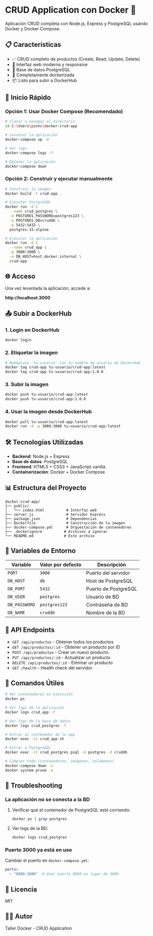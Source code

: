 # CRUD Application con Docker 🐳

Aplicación CRUD completa con Node.js, Express y PostgreSQL usando Docker y Docker Compose.

## 📋 Características

- ✅ CRUD completo de productos (Create, Read, Update, Delete)
- 🎨 Interfaz web moderna y responsive
- 🐘 Base de datos PostgreSQL
- 🐳 Completamente dockerizada
- 📦 Listo para subir a DockerHub

## 🚀 Inicio Rápido

### Opción 1: Usar Docker Compose (Recomendado)

```bash
# Clonar o navegar al directorio
cd C:\Users\pinnc\docker-crud-app

# Levantar la aplicación
docker-compose up -d

# Ver logs
docker-compose logs -f

# Detener la aplicación
docker-compose down
```

### Opción 2: Construir y ejecutar manualmente

```bash
# Construir la imagen
docker build -t crud-app .

# Ejecutar PostgreSQL
docker run -d \
  --name crud_postgres \
  -e POSTGRES_PASSWORD=postgres123 \
  -e POSTGRES_DB=cruddb \
  -p 5432:5432 \
  postgres:15-alpine

# Ejecutar la aplicación
docker run -d \
  --name crud_app \
  -p 3000:3000 \
  -e DB_HOST=host.docker.internal \
  crud-app
```

## 🌐 Acceso

Una vez levantada la aplicación, accede a:

**http://localhost:3000**

## 📤 Subir a DockerHub

### 1. Login en DockerHub

```bash
docker login
```

### 2. Etiquetar la imagen

```bash
# Reemplaza 'tu-usuario' con tu nombre de usuario de DockerHub
docker tag crud-app tu-usuario/crud-app:latest
docker tag crud-app tu-usuario/crud-app:1.0.0
```

### 3. Subir la imagen

```bash
docker push tu-usuario/crud-app:latest
docker push tu-usuario/crud-app:1.0.0
```

### 4. Usar la imagen desde DockerHub

```bash
docker pull tu-usuario/crud-app:latest
docker run -d -p 3000:3000 tu-usuario/crud-app:latest
```

## 🛠️ Tecnologías Utilizadas

- **Backend**: Node.js + Express
- **Base de datos**: PostgreSQL
- **Frontend**: HTML5 + CSS3 + JavaScript vanilla
- **Containerización**: Docker + Docker Compose

## 📊 Estructura del Proyecto

```
docker-crud-app/
├── public/
│   └── index.html          # Interfaz web
├── server.js               # Servidor Express
├── package.json            # Dependencias
├── Dockerfile              # Construcción de la imagen
├── docker-compose.yml      # Orquestación de contenedores
├── .dockerignore          # Archivos a ignorar
└── README.md              # Este archivo
```

## 🔧 Variables de Entorno

| Variable | Valor por defecto | Descripción |
|----------|-------------------|-------------|
| `PORT` | `3000` | Puerto del servidor |
| `DB_HOST` | `db` | Host de PostgreSQL |
| `DB_PORT` | `5432` | Puerto de PostgreSQL |
| `DB_USER` | `postgres` | Usuario de BD |
| `DB_PASSWORD` | `postgres123` | Contraseña de BD |
| `DB_NAME` | `cruddb` | Nombre de la BD |

## 📝 API Endpoints

- `GET /api/productos` - Obtener todos los productos
- `GET /api/productos/:id` - Obtener un producto por ID
- `POST /api/productos` - Crear un nuevo producto
- `PUT /api/productos/:id` - Actualizar un producto
- `DELETE /api/productos/:id` - Eliminar un producto
- `GET /health` - Health check del servidor

## 🎯 Comandos Útiles

```bash
# Ver contenedores en ejecución
docker ps

# Ver logs de la aplicación
docker logs crud_app -f

# Ver logs de la base de datos
docker logs crud_postgres -f

# Entrar al contenedor de la app
docker exec -it crud_app sh

# Entrar a PostgreSQL
docker exec -it crud_postgres psql -U postgres -d cruddb

# Limpiar todo (contenedores, imágenes, volúmenes)
docker-compose down -v
docker system prune -a
```

## 🐛 Troubleshooting

### La aplicación no se conecta a la BD

1. Verificar que el contenedor de PostgreSQL esté corriendo:
   ```bash
   docker ps | grep postgres
   ```

2. Ver logs de la BD:
   ```bash
   docker logs crud_postgres
   ```

### Puerto 3000 ya está en uso

Cambiar el puerto en `docker-compose.yml`:
```yaml
ports:
  - "8080:3000"  # Usar puerto 8080 en lugar de 3000
```

## 📄 Licencia

MIT

## 👨‍💻 Autor

Taller Docker - CRUD Application
